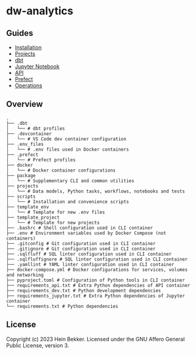 # dw-analytics

## Guides

- [Installation](docs/01-install.md)
- [Projects](docs/02-projects.md)
- [dbt](docs/03-dbt.md)
- [Jupyter Notebook](docs/04-jupyter.md)
- [API](docs/05-api.md)
- [Prefect](docs/06-prefect.md)
- [Operations](docs/07-operations.md)

## Overview

```shell
.
├── .dbt
│   └── # dbt profiles
├── .devcontainer
│   └── # VS Code dev container configuration
├── .env_files
│   └── # .env files used in Docker containers
├── .prefect
│   └── # Prefect profiles
├── docker
│   └── # Docker container configurations
├── package
│   └── # Supplementary CLI and common utilities
├── projects
│   └── # Data models, Python tasks, workflows, notebooks and tests
├── scripts
│   └── # Installation and convenience scripts
├── template_env
│   └── # Template for new .env files
├── template_project
│   └── # Template for new projects
├── .bashrc # Shell configuration used in CLI container
├── .env # Environment variables used by Docker Compose (not containers)
├── .gitconfig # Git configuration used in CLI container
├── .gitignore # Git configuration used in CLI container
├── .sqlfluff # SQL linter configuration used in CLI container
├── .sqlfluffignore # SQL linter configuration used in CLI container
├── .yamllint # YAML linter configuration used in CLI container
├── docker-compose.yml # Docker configurations for services, volumes and networking
├── pyproject.toml # Configuration of Python tools in CLI container
├── requirements_api.txt # Extra Python dependencies of API container
├── requirements_dev.txt # Python development dependencies
├── requirements_jupyter.txt # Extra Python dependencies of Jupyter container
└── requirements.txt # Python dependencies
```

## License

Copyright (c) 2023 Hein Bekker. Licensed under the GNU Affero General Public License, version 3.
